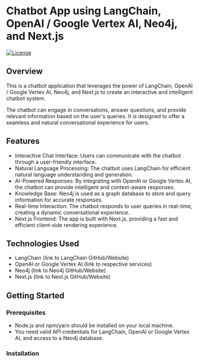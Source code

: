 # Chatbot App using LangChain, OpenAI / Google Vertex AI, Neo4j, and Next.js

[![License](https://img.shields.io/badge/License-MIT-blue.svg)](https://opensource.org/licenses/MIT)

## Overview

This is a chatbot application that leverages the power of LangChain, OpenAI / Google Vertex AI, Neo4j, and Next.js to create an interactive and intelligent chatbot system.

The chatbot can engage in conversations, answer questions, and provide relevant information based on the user's queries. It is designed to offer a seamless and natural conversational experience for users.

## Features

- Interactive Chat Interface: Users can communicate with the chatbot through a user-friendly interface.
- Natural Language Processing: The chatbot uses LangChain for efficient natural language understanding and generation.
- AI-Powered Responses: By integrating with OpenAI or Google Vertex AI, the chatbot can provide intelligent and context-aware responses.
- Knowledge Base: Neo4j is used as a graph database to store and query information for accurate responses.
- Real-time Interaction: The chatbot responds to user queries in real-time, creating a dynamic conversational experience.
- Next.js Frontend: The app is built with Next.js, providing a fast and efficient client-side rendering experience.

## Technologies Used

- LangChain (link to LangChain GitHub/Website)
- OpenAI or Google Vertex AI (link to respective services)
- Neo4j (link to Neo4j GitHub/Website)
- Next.js (link to Next.js GitHub/Website)

## Getting Started

### Prerequisites

- Node.js and npm/yarn should be installed on your local machine.
- You need valid API credentials for LangChain, OpenAI or Google Vertex AI, and access to a Neo4j database.

### Installation
